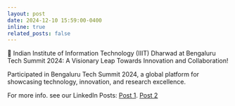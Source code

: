 ```yaml
---
layout: post
date: 2024-12-10 15:59:00-0400
inline: true
related_posts: false
---
```


🚀 Indian Institute of Information Technology (IIIT) Dharwad at Bengaluru Tech Summit 2024: A Visionary Leap Towards Innovation and Collaboration!

Participated in Bengaluru Tech Summit 2024, a global platform for showcasing technology, innovation, and research excellence. 

For more info. see our LinkedIn Posts: <a href=" https://www.linkedin.com/feed/update/urn:li:activity:7264534396680974340/?updateEntityUrn=urn%3Ali%3Afs_updateV2%3A%28urn%3Ali%3Aactivity%3A7264534396680974340%2CFEED_DETAIL%2CEMPTY%2CDEFAULT%2Cfalse%29">Post 1</a>. <a href="https://www.linkedin.com/feed/update/urn:li:activity:7270095397270745088/?updateEntityUrn=urn%3Ali%3Afs_updateV2%3A%28urn%3Ali%3Aactivity%3A7270095397270745088%2CFEED_DETAIL%2CEMPTY%2CDEFAULT%2Cfalse%29">Post 2</a>
